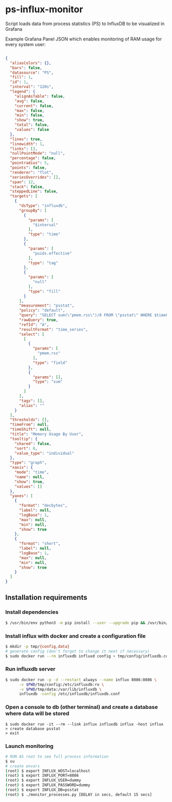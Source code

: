 # ps-influx-monitor

Script loads data from process statistics (PS) to InfluxDB to be visualized in Grafana

Example Grafana Panel JSON which enables monitoring of RAM usage for every system user:

```json

{
  "aliasColors": {},
  "bars": false,
  "datasource": "PS",
  "fill": 1,
  "id": 1,
  "interval": "120s",
  "legend": {
    "alignAsTable": false,
    "avg": false,
    "current": false,
    "max": false,
    "min": false,
    "show": true,
    "total": false,
    "values": false
  },
  "lines": true,
  "linewidth": 1,
  "links": [],
  "nullPointMode": "null",
  "percentage": false,
  "pointradius": 5,
  "points": false,
  "renderer": "flot",
  "seriesOverrides": [],
  "span": 12,
  "stack": false,
  "steppedLine": false,
  "targets": [
    {
      "dsType": "influxdb",
      "groupBy": [
        {
          "params": [
            "$interval"
          ],
          "type": "time"
        },
        {
          "params": [
            "puids.effective"
          ],
          "type": "tag"
        },
        {
          "params": [
            "null"
          ],
          "type": "fill"
        }
      ],
      "measurement": "psstat",
      "policy": "default",
      "query": "SELECT sum(\"pmem.rss\")/8 FROM \"psstat\" WHERE $timeFilter GROUP BY time($interval), \"puids.effective\" fill(null)",
      "rawQuery": true,
      "refId": "A",
      "resultFormat": "time_series",
      "select": [
        [
          {
            "params": [
              "pmem.rss"
            ],
            "type": "field"
          },
          {
            "params": [],
            "type": "sum"
          }
        ]
      ],
      "tags": [],
      "alias": ""
    }
  ],
  "thresholds": [],
  "timeFrom": null,
  "timeShift": null,
  "title": "Memory Usage By User",
  "tooltip": {
    "shared": false,
    "sort": 0,
    "value_type": "individual"
  },
  "type": "graph",
  "xaxis": {
    "mode": "time",
    "name": null,
    "show": true,
    "values": []
  },
  "yaxes": [
    {
      "format": "decbytes",
      "label": null,
      "logBase": 1,
      "max": null,
      "min": null,
      "show": true
    },
    {
      "format": "short",
      "label": null,
      "logBase": 1,
      "max": null,
      "min": null,
      "show": true
    }
  ]
}

```

## Installation requirements

### Install dependencies

```bash
$ /usr/bin/env python3 -m pip install --user --upgrade pip && /usr/bin/env python3 -m pip install --user -r requirements.txt
```

### Install influx with docker and create a configuration file

```bash
$ mkdir -p tmp/{config,data}
# generate config (don't forget to change it next if necessary)
$ sudo docker run --rm influxdb influxd config > tmp/config/influxdb.conf
```

### Run influxdb server

```bash
$ sudo docker run -p -d --restart always --name influx 8086:8086 \
      -v $PWD/tmp/config:/etc/influxdb:ro \
      -v $PWD/tmp/data:/var/lib/influxdb \
      influxdb -config /etc/influxdb/influxdb.conf
```

### Open a console to db (other terminal) and create a database where data will be stored

```baseh
$ sudo docker run -it --rm --link influx influxdb influx -host influx
> create database psstat
> exit
```

### Launch monitoring

```bash
# RUN AS root to see full process information
$ su
# create envars
(root) $ export INFLUX_HOST=localhost
(root) $ export INFLUX_PORT=8086
(root) $ export INFLUX_USER=dummy
(root) $ export INFLUX_PASSWORD=dummy
(root) $ export INFLUX_DB=psstat
(root) $ ./monitor_processes.py [DELAY in secs, default 15 secs]
```

